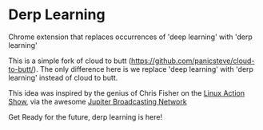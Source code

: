 Derp Learning
=============

Chrome extension that replaces occurrences of 'deep learning' with 'derp learning'

This is a simple fork of cloud to butt (https://github.com/panicsteve/cloud-to-butt/). The only difference here is we replace 'deep learning' with 'derp learning' instead of cloud to butt.

This idea was inspired by the genius of Chris Fisher on the [Linux Action Show](https://youtu.be/phD552PshN0?t=1m38s),
via the awesome [Jupiter Broadcasting Network](http://www.jupiterbroadcasting.com/)

Get Ready for the future, derp learning is here!
